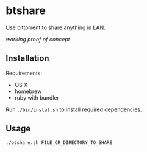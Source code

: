 # btshare

Use bittorrent to share anything in LAN.

*working proof of concept*

## Installation

Requirements:

* OS X
* homebrew
* ruby with bundler

Run `./bin/instal.sh` to install required dependencies.

## Usage

```
./btshare.sh FILE_OR_DIRECTORY_TO_SHARE
```
